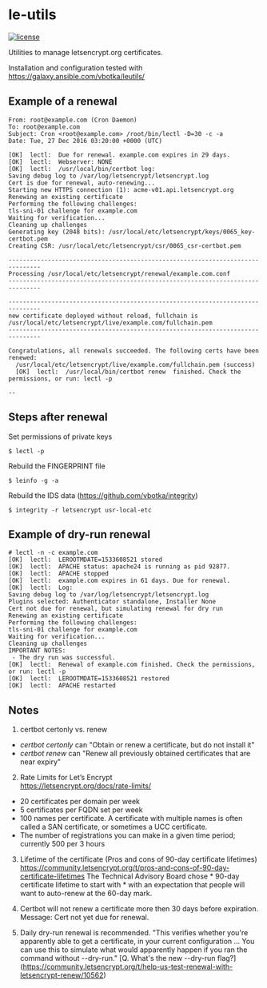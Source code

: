 le-utils
========
[![license](https://img.shields.io/badge/license-BSD-red.svg)](https://www.freebsd.org/doc/en/articles/bsdl-gpl/article.html)

Utilities to manage letsencrypt.org certificates.

Installation and configuration tested with https://galaxy.ansible.com/vbotka/leutils/

Example of a renewal
--------------------

```
From: root@example.com (Cron Daemon)
To: root@example.com
Subject: Cron <root@example.com> /root/bin/lectl -D=30 -c -a                                                                                                         
Date: Tue, 27 Dec 2016 03:20:00 +0000 (UTC)

[OK]  lectl:  Due for renewal. example.com expires in 29 days.
[OK]  lectl:  Webserver: NONE
[OK]  lectl:  /usr/local/bin/certbot log:
Saving debug log to /var/log/letsencrypt/letsencrypt.log
Cert is due for renewal, auto-renewing...
Starting new HTTPS connection (1): acme-v01.api.letsencrypt.org
Renewing an existing certificate
Performing the following challenges:
tls-sni-01 challenge for example.com
Waiting for verification...
Cleaning up challenges
Generating key (2048 bits): /usr/local/etc/letsencrypt/keys/0065_key-certbot.pem
Creating CSR: /usr/local/etc/letsencrypt/csr/0065_csr-certbot.pem

-------------------------------------------------------------------------------
Processing /usr/local/etc/letsencrypt/renewal/example.com.conf
-------------------------------------------------------------------------------

-------------------------------------------------------------------------------
new certificate deployed without reload, fullchain is
/usr/local/etc/letsencrypt/live/example.com/fullchain.pem
-------------------------------------------------------------------------------

Congratulations, all renewals succeeded. The following certs have been renewed:
  /usr/local/etc/letsencrypt/live/example.com/fullchain.pem (success)
  [OK]  lectl:  /usr/local/bin/certbot renew  finished. Check the permissions, or run: lectl -p

--
```

Steps after renewal
-------------------

Set permissions of private keys

```
$ lectl -p
```

Rebuild the FINGERPRINT file

```
$ leinfo -g -a
```

Rebuild the IDS data (https://github.com/vbotka/integrity)

```
$ integrity -r letsencrypt usr-local-etc
```

Example of dry-run renewal
--------------------------

```
# lectl -n -c example.com
[OK]  lectl:  LEROOTMDATE=1533608521 stored
[OK]  lectl:  APACHE status: apache24 is running as pid 92877.
[OK]  lectl:  APACHE stopped
[OK]  lectl:  example.com expires in 61 days. Due for renewal.
[OK]  lectl:  Log: 
Saving debug log to /var/log/letsencrypt/letsencrypt.log
Plugins selected: Authenticator standalone, Installer None
Cert not due for renewal, but simulating renewal for dry run
Renewing an existing certificate
Performing the following challenges:
tls-sni-01 challenge for example.com
Waiting for verification...
Cleaning up challenges
IMPORTANT NOTES:
 - The dry run was successful.
[OK]  lectl:  Renewal of example.com finished. Check the permissions, or run: lectl -p
[OK]  lectl:  LEROOTMDATE=1533608521 restored
[OK]  lectl:  APACHE restarted
```

Notes
-----

1) certbot certonly vs. renew
* *certbot certonly* can "Obtain or renew a certificate, but do not install it"
* *certbot renew* can "Renew all previously obtained certificates that are near expiry"

2) Rate Limits for Let’s Encrypt                              
https://letsencrypt.org/docs/rate-limits/
* 20 certificates per domain per week
* 5 certificates per FQDN set per week
* 100 names per certificate. A certificate with multiple names is often called a SAN certificate, or sometimes a UCC certificate.
* The number of registrations you can make in a given time period; currently 500 per 3 hours                                                                                                   
  
3) Lifetime of the certificate (Pros and cons of 90-day certificate lifetimes)                                           
https://community.letsencrypt.org/t/pros-and-cons-of-90-day-certificate-lifetimes                                             The Technical Advisory Board chose                                                                                           * 90-day certificate lifetime to start with                                                                                   * with an expectation that people will want to auto-renew at the 60-day mark.                                                  
4) Certbot will not renew a certificate more then 30 days before expiration. Message: Cert not yet due for renewal.

5) Daily dry-run renewal is recommended. "This verifies whether you're apparently able to get a certificate, in your current configuration ... You can use this to simulate what would apparently happen if you ran the command without --dry-run." [Q. What's the new --dry-run flag?] (https://community.letsencrypt.org/t/help-us-test-renewal-with-letsencrypt-renew/10562)

